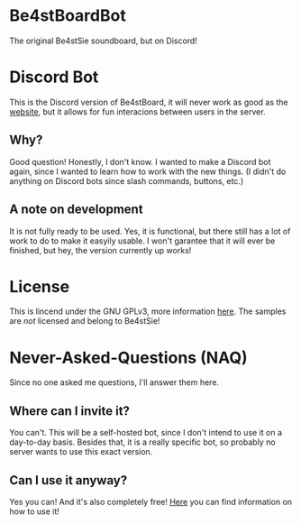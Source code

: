 # Be4stBoardBot
The original Be4stSie soundboard, but on Discord!

# Discord Bot
This is the Discord version of Be4stBoard, it will never work as good as the [website], but it allows for fun interacions between users in the server.

## Why?
Good question! Honestly, I don't know. I wanted to make a Discord bot again, since I wanted to learn how to work with the new things. (I didn't do anything on Discord bots since slash commands, buttons, etc.)

## A note on development
It is not fully ready to be used. Yes, it is functional, but there still has a lot of work to do to make it easyily usable. I won't garantee that it will ever be finished, but hey, the version currently up works!

# License
This is lincend under the GNU GPLv3, more information [here][license]. The samples are *not* licensed and belong to Be4stSie!

# Never-Asked-Questions (NAQ)
Since no one asked me questions, I'll answer them here.

## Where can I invite it?
You can't. This will be a self-hosted bot, since I don't intend to use it on a day-to-day basis. Besides that, it is a really specific bot, so probably no server wants to use this exact version.

## Can I use it anyway?
Yes you can! And it's also completely free! [Here][wiki] you can find information on how to use it!

[website]: https://be4stboard.twboom.dev
[wiki]: https://github.com/twboom/Be4stBoardBot/wiki
[license]: https://github.com/twboom/Be4stBoardBot/blob/main/LICENSE